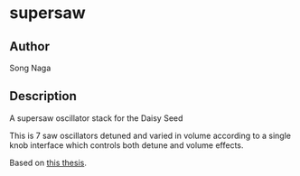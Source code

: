 # supersaw

## Author
Song Naga

## Description

A supersaw oscillator stack for the Daisy Seed  

This is 7 saw oscillators detuned and varied in volume according to a single knob interface which controls both detune and volume effects.  

Based on [this thesis](https://discord.com/channels/802197755442626590/976896384051605554/1018990311466340432).  
